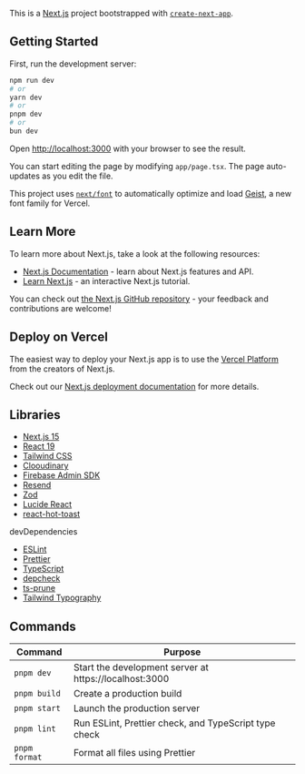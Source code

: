 This is a [Next.js](https://nextjs.org) project bootstrapped with [`create-next-app`](https://nextjs.org/docs/app/api-reference/cli/create-next-app).

## Getting Started

First, run the development server:

```bash
npm run dev
# or
yarn dev
# or
pnpm dev
# or
bun dev
```

Open [http://localhost:3000](http://localhost:3000) with your browser to see the result.

You can start editing the page by modifying `app/page.tsx`. The page auto-updates as you edit the file.

This project uses [`next/font`](https://nextjs.org/docs/app/building-your-application/optimizing/fonts) to automatically optimize and load [Geist](https://vercel.com/font), a new font family for Vercel.

## Learn More

To learn more about Next.js, take a look at the following resources:

- [Next.js Documentation](https://nextjs.org/docs) - learn about Next.js features and API.
- [Learn Next.js](https://nextjs.org/learn) - an interactive Next.js tutorial.

You can check out [the Next.js GitHub repository](https://github.com/vercel/next.js) - your feedback and contributions are welcome!

## Deploy on Vercel

The easiest way to deploy your Next.js app is to use the [Vercel Platform](https://vercel.com/new?utm_medium=default-template&filter=next.js&utm_source=create-next-app&utm_campaign=create-next-app-readme) from the creators of Next.js.

Check out our [Next.js deployment documentation](https://nextjs.org/docs/app/building-your-application/deploying) for more details.

## Libraries

- [Next.js 15](https://nextjs.org/)
- [React 19](https://react.dev/)
- [Tailwind CSS](https://tailwindcss.com/)
- [Clooudinary](https://cloudinary.com/)
- [Firebase Admin SDK](https://firebase.google.com/docs/admin/setup)
- [Resend](https://resend.com/)
- [Zod](https://zod.dev/)
- [Lucide React](https://lucide.dev/)
- [react-hot-toast](https://react-hot-oast.com/)

devDependencies

- [ESLint](https://eslint.org/)
- [Prettier](https://prettier.io/)
- [TypeScript](https://www.typescriptlang.org/)
- [depcheck](https://www.npmjs.com/package/depcheck)
- [ts-prune](https://github.com/nadeesha/ts-prune)
- [Tailwind Typography](https://tailwindcss.com/docs/typography-plugin)

## Commands

| Command       | Purpose                                                |
| ------------- | ------------------------------------------------------ |
| `pnpm dev`    | Start the development server at https://localhost:3000 |
| `pnpm build`  | Create a production build                              |
| `pnpm start`  | Launch the production server                           |
| `pnpm lint`   | Run ESLint, Prettier check, and TypeScript type check  |
| `pnpm format` | Format all files using Prettier                        |

